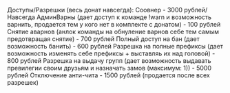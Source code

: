 Доступы/Разрешки (весь донат навсегда):
Соовнер - 3000 рублей/Навсегда
АдминВарны (дает доступ к команде !warn и возможность варнить, продается тем у кого нет в комплекте с донатом) - 100 рублей
Снятие аварнов (анлок команды на обнуление варнов себе тем самым предотвращая снятие) - 700 рублей
Полный доступ на бан (дает возможность банить) - 600 рублей
Разрешка на полные префиксы (дает возможность изменять себе префиксы + выставляь их над головой) - 800 рублей
Разрешка на выдачу групп (дает возможность выдавать превилегии своим друзьям и назначать замов (максимум: 1)) - 5000 рублей
Отключение анти-чита - 1500 рублей (продается после всех разрешек)
